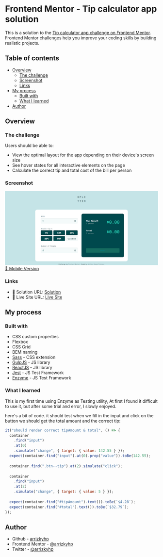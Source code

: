 # Frontend Mentor - Tip calculator app solution

This is a solution to the [Tip calculator app challenge on Frontend Mentor](https://www.frontendmentor.io/challenges/tip-calculator-app-ugJNGbJUX). Frontend Mentor challenges help you improve your coding skills by building realistic projects.

## Table of contents

- [Overview](#overview)
  - [The challenge](#the-challenge)
  - [Screenshot](#screenshot)
  - [Links](#links)
- [My process](#my-process)
  - [Built with](#built-with)
  - [What I learned](#what-i-learned)
- [Author](#author)

## Overview

### The challenge

Users should be able to:

- View the optimal layout for the app depending on their device's screen size
- See hover states for all interactive elements on the page
- Calculate the correct tip and total cost of the bill per person

### Screenshot

![desktop](./desktop.png)
[📱 Mobile Version](./mobile.png)

### Links

- 📌 Solution URL: [Solution](https://github.com/arrizkyhp/fm-tip-calculator-app)
- 🎪 Live Site URL: [Live Site](https://arrizkyhp.github.io/fm-tip-calculator-app/)

## My process

### Built with

- CSS custom properties
- Flexbox
- CSS Grid
- BEM naming
- [Sass](https://sass-lang.com/) - CSS extension
- [GulpJS](https://gulpjs.com/) - JS library
- [ReactJS](https://reactjs.org/) - JS library
- [Jest](https://jestjs.io/) - JS Test Framework
- [Enzyme](https://enzymejs.github.io/enzyme/) - JS Test Framework

### What I learned

This is my first time using Enzyme as Testing utility, At first I found it difficult to use it, but after some trial and error, I slowly enjoyed.

here's a bit of code. it should test when we fill in the input and click on the button we should get the total amount and the correct tip:

```js
it("should render correct tipAmount & total", () => {
  container
    .find("input")
    .at(0)
    .simulate("change", { target: { value: 142.55 } });
  expect(container.find("input").at(0).prop("value")).toBe(142.55);

  container.find(".btn--tip").at(2).simulate("click");

  container
    .find("input")
    .at(2)
    .simulate("change", { target: { value: 5 } });

  expect(container.find("#tipAmount").text()).toBe(`$4.28`);
  expect(container.find("#total").text()).toBe(`$32.79`);
});
```

## Author

- Github - [arrizkyhp](https://github.com/arrizkyhp)
- Frontend Mentor - [@arrizkyhp](https://www.frontendmentor.io/profile/arrizkyhp)
- Twitter - [@arrizkyhp](https://twitter.com/arrizkyhp)
